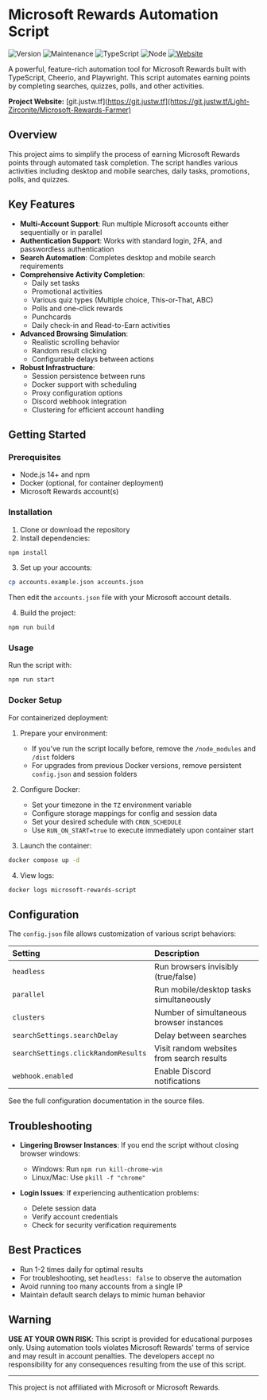 # Microsoft Rewards Automation Script

![Version](https://img.shields.io/badge/version-2.0.0-blue.svg)
![Maintenance](https://img.shields.io/badge/maintained-yes-green.svg)
![TypeScript](https://img.shields.io/badge/TypeScript-5.0+-blue.svg)
![Node](https://img.shields.io/badge/Node-14+-green.svg)
[![Website](https://img.shields.io/badge/website-git.justw.tf-blue.svg)](https://git.justw.tf/Light-Zirconite/Microsoft-Rewards-Farmer)

A powerful, feature-rich automation tool for Microsoft Rewards built with TypeScript, Cheerio, and Playwright. This script automates earning points by completing searches, quizzes, polls, and other activities.

**Project Website:** [git.justw.tf](https://git.justw.tf](https://git.justw.tf/Light-Zirconite/Microsoft-Rewards-Farmer)

## Overview

This project aims to simplify the process of earning Microsoft Rewards points through automated task completion. The script handles various activities including desktop and mobile searches, daily tasks, promotions, polls, and quizzes.

## Key Features

- **Multi-Account Support**: Run multiple Microsoft accounts either sequentially or in parallel
- **Authentication Support**: Works with standard login, 2FA, and passwordless authentication
- **Search Automation**: Completes desktop and mobile search requirements
- **Comprehensive Activity Completion**:
  - Daily set tasks
  - Promotional activities
  - Various quiz types (Multiple choice, This-or-That, ABC)
  - Polls and one-click rewards
  - Punchcards
  - Daily check-in and Read-to-Earn activities
- **Advanced Browsing Simulation**:
  - Realistic scrolling behavior
  - Random result clicking
  - Configurable delays between actions
- **Robust Infrastructure**:
  - Session persistence between runs
  - Docker support with scheduling
  - Proxy configuration options
  - Discord webhook integration
  - Clustering for efficient account handling

## Getting Started

### Prerequisites

- Node.js 14+ and npm
- Docker (optional, for container deployment)
- Microsoft Rewards account(s)

### Installation

1. Clone or download the repository
2. Install dependencies:
```bash
npm install
```

3. Set up your accounts:
```bash
cp accounts.example.json accounts.json
```
Then edit the `accounts.json` file with your Microsoft account details.

4. Build the project:
```bash
npm run build
```

### Usage

Run the script with:
```bash
npm run start
```

### Docker Setup

For containerized deployment:

1. Prepare your environment:
   - If you've run the script locally before, remove the `/node_modules` and `/dist` folders
   - For upgrades from previous Docker versions, remove persistent `config.json` and session folders

2. Configure Docker:
   - Set your timezone in the `TZ` environment variable
   - Configure storage mappings for config and session data
   - Set your desired schedule with `CRON_SCHEDULE`
   - Use `RUN_ON_START=true` to execute immediately upon container start

3. Launch the container:
```bash
docker compose up -d
```

4. View logs:
```bash
docker logs microsoft-rewards-script
```

## Configuration

The `config.json` file allows customization of various script behaviors:

| Setting                          | Description                                       |
| :------------------------------- | :------------------------------------------------ |
| `headless`                       | Run browsers invisibly (true/false)               |
| `parallel`                       | Run mobile/desktop tasks simultaneously           |
| `clusters`                       | Number of simultaneous browser instances          |
| `searchSettings.searchDelay`     | Delay between searches                            |
| `searchSettings.clickRandomResults` | Visit random websites from search results      |
| `webhook.enabled`                | Enable Discord notifications                      |

See the full configuration documentation in the source files.

## Troubleshooting

- **Lingering Browser Instances**: If you end the script without closing browser windows:
  - Windows: Run `npm run kill-chrome-win`
  - Linux/Mac: Use `pkill -f "chrome"`

- **Login Issues**: If experiencing authentication problems:
  - Delete session data
  - Verify account credentials
  - Check for security verification requirements

## Best Practices

- Run 1-2 times daily for optimal results
- For troubleshooting, set `headless: false` to observe the automation
- Avoid running too many accounts from a single IP
- Maintain default search delays to mimic human behavior

## Warning

**USE AT YOUR OWN RISK**: This script is provided for educational purposes only. Using automation tools violates Microsoft Rewards' terms of service and may result in account penalties. The developers accept no responsibility for any consequences resulting from the use of this script.

---

This project is not affiliated with Microsoft or Microsoft Rewards.
